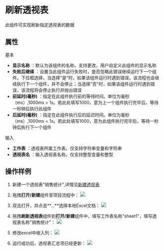 # 刷新透视表

此组件可实现刷新指定透视表的数据

## 属性
基本
- **显示名称** ：默认为该组件的名称。支持更改，用户自定义此组件的显示名称
- **失败后继续** ：设置当此组件运行失败时，是否忽略此错误继续运行下一个组件。下拉框选择，当选择"是"时，如果该组件运行时遇到错误，该流程也会继续执行下一个组件，并不会停止；当选择"否"时，如果该组件运行时遇到错误，该流程将会停止执行并抛出错误
- **前延时(毫秒)** ：指定在此组件执行前的等待时间。单位为毫秒（ms）,1000ms = 1s。若此处填写1000，意为上一个组件执行完毕后，等待一秒钟后执行此组件
- **后延时(毫秒)** ：指定在此组件执行后的延迟时间。单位为毫秒（ms）,1000ms = 1s。若此处填写1000，意为此组件执行完毕后，等待一秒钟后执行下一个组件


输入

- **工作表** ：透视表所属工作表。仅支持字符串变量和字符串
- **透视表名** ：输入透视表名称。仅支持整型变量和整型

## 操作样例

1. 新建一个透视表"销售统计",详情见[新建透视表](product-docs\articles-v2020.4\Activities\AppAutomation\OfficeExcel\CreatePivotTable.md)

2. 拖拽**打开/新建**组件至项目流程中：
![](https://docimages.blob.core.chinacloudapi.cn/images/Activities/OpenExcel1.png)

3. 双击打开，并点击**...**选择本地Excel文档：
![](https://docimages.blob.core.chinacloudapi.cn/images/Activities/OpenExcel2.png)

4. 拖拽**刷新透视表**组件到**打开/新建**组件中，填写工作表名称"sheet1"，填写透视表名称"销售统计"：
![](https://docimages.blob.core.chinacloudapi.cn/images/Activities/RefreshPivotTable1.png)

5. 修改excel中收入列：
![](https://docimages.blob.core.chinacloudapi.cn/images/Activities/RefreshPivotTable2.png)

6. 运行成功后，透视表汇总项已经更新：
![](https://docimages.blob.core.chinacloudapi.cn/images/Activities/RefreshPivotTable3.png)
